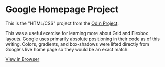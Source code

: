 # Google Homepage Project

This is the "HTML/CSS" project from the [Odin Project](https://www.theodinproject.com/courses/web-development-101/lessons/html-css).

This was a useful exercise for learning more about Grid and Flexbox layouts. Google uses primarily absolute positioning in their code as of this writing. Colors, gradients, and box-shadows were lifted directly from Google's live home page so they would be an exact match.

[View in Browser](https://www.billdeitrick.com/google-homepage/)
